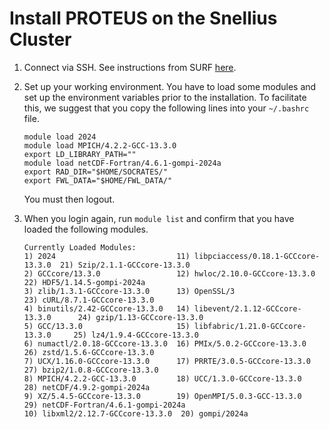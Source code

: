 # Install PROTEUS on the Snellius Cluster

1. Connect via SSH. See instructions from SURF [here](https://servicedesk.surf.nl/wiki/display/WIKI/SSH+public-key+authentication).

2. Set up your working environment. You have to load some modules and set up the environment variables prior to the installation. To facilitate this, we suggest that you copy the following lines into your `~/.bashrc` file.

    ```console
    module load 2024
    module load MPICH/4.2.2-GCC-13.3.0
    export LD_LIBRARY_PATH=""
    module load netCDF-Fortran/4.6.1-gompi-2024a
    export RAD_DIR="$HOME/SOCRATES/"
    export FWL_DATA="$HOME/FWL_DATA/"
    ```
    You must then logout.

3. When you login again, run `module list` and confirm that you have loaded the following modules.

    ```
    Currently Loaded Modules:
    1) 2024                           11) libpciaccess/0.18.1-GCCcore-13.3.0  21) Szip/2.1.1-GCCcore-13.3.0
    2) GCCcore/13.3.0                 12) hwloc/2.10.0-GCCcore-13.3.0         22) HDF5/1.14.5-gompi-2024a
    3) zlib/1.3.1-GCCcore-13.3.0      13) OpenSSL/3                           23) cURL/8.7.1-GCCcore-13.3.0
    4) binutils/2.42-GCCcore-13.3.0   14) libevent/2.1.12-GCCcore-13.3.0      24) gzip/1.13-GCCcore-13.3.0
    5) GCC/13.3.0                     15) libfabric/1.21.0-GCCcore-13.3.0     25) lz4/1.9.4-GCCcore-13.3.0
    6) numactl/2.0.18-GCCcore-13.3.0  16) PMIx/5.0.2-GCCcore-13.3.0           26) zstd/1.5.6-GCCcore-13.3.0
    7) UCX/1.16.0-GCCcore-13.3.0      17) PRRTE/3.0.5-GCCcore-13.3.0          27) bzip2/1.0.8-GCCcore-13.3.0
    8) MPICH/4.2.2-GCC-13.3.0         18) UCC/1.3.0-GCCcore-13.3.0            28) netCDF/4.9.2-gompi-2024a
    9) XZ/5.4.5-GCCcore-13.3.0        19) OpenMPI/5.0.3-GCC-13.3.0            29) netCDF-Fortran/4.6.1-gompi-2024a
    10) libxml2/2.12.7-GCCcore-13.3.0  20) gompi/2024a
    ```
